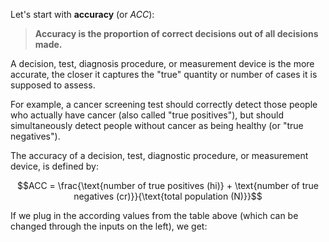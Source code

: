 
Let's start with **accuracy** (or *ACC*):

> **Accuracy is the proportion of correct decisions out of all decisions made.**

A decision, test, diagnosis procedure, or measurement device is the more accurate, the closer it captures the "true" quantity or number of cases it is supposed to assess.

For example, a cancer screening test should correctly detect those people who actually have cancer (also called "true positives"), but should simultaneously detect people without cancer as being healthy (or "true negatives").

The accuracy of a decision, test, diagnostic procedure, or measurement device, is defined by:

$$ACC = \frac{\text{number of true positives (hi)} + \text{number of true negatives (cr)}}{\text{total population (N)}}$$
  
If we plug in the according values from the table above (which can be changed through the inputs on the left), we get:

